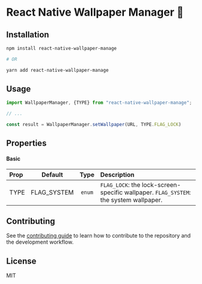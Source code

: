 # React Native Wallpaper Manager 🚀

## Installation

```sh
npm install react-native-wallpaper-manage

# OR

yarn add react-native-wallpaper-manage
```

## Usage

```js
import WallpaperManager, {TYPE} from "react-native-wallpaper-manage";

// ...

const result = WallpaperManager.setWallpaper(URL, TYPE.FLAG_LOCK)
```
## Properties

#### Basic

| Prop           |     Default     |   Type   | Description                                                                                                 |
| :------------- | :-------------: | :------: | :---------------------------------------------------------------------------------------------------------- |
| TYPE           |  FLAG_SYSTEM    |  `enum`  | `FLAG_LOCK`: the lock-screen-specific wallpaper. `FLAG_SYSTEM`: the system wallpaper.                       |


## Contributing

See the [contributing guide](CONTRIBUTING.md) to learn how to contribute to the repository and the development workflow.

## License

MIT
